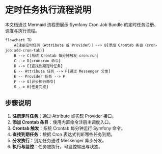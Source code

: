 # 定时任务执行流程说明

本文档通过 Mermaid 流程图展示 Symfony Cron Job Bundle 的定时任务注册、调度与执行流程。

```mermaid
flowchart TD
    A[注册定时任务（Attribute 或 Provider）] --> B[添加 Crontab 条目（cron-job:add-cron-tab）]
    B --> C[系统 Crontab 每分钟触发 cron:run]
    C --> D[cron:run 命令]
    D --> E{查找到期定时任务}
    E -- Attribute 任务 --> F[通过 Messenger 分发]
    E -- Provider 任务 --> F
    F --> G[异步执行命令]
    G --> H[任务完成]
```

## 步骤说明

1. **注册定时任务**：通过 Attribute 或实现 Provider 接口。
2. **添加 Crontab 条目**：使用内置命令注册主调度入口。
3. **Crontab 触发**：系统 Crontab 每分钟运行 Symfony 命令。
4. **查找到期任务**：根据 Cron 表达式判断哪些任务到期。
5. **分发执行**：到期任务通过 Messenger 异步分发。
6. **执行与监控**：任务被执行，可监控输出与状态。
